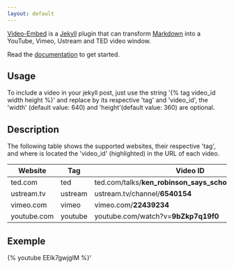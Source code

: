 ```yaml
---
layout: default
---
```


[Video-Embed](https://github.com/eug/jekyll-video-embed) is a [Jekyll](https://jekyllrb.com/) plugin
that can transform [Markdown](https://en.wikipedia.org/wiki/Markdown) into a YouTube, Vimeo, Ustream and TED video window.

Read the [documentation](https://github.com/eug/jekyll-video-embed) to get started.

## Usage
To include a video in your jekyll post, just use the string '{% tag video_id width height %}' and replace by its respective 'tag' and 'video_id', the 'width' (default value: 640) and 'height'(default value: 360) are optional.

## Description
The following table shows the supported websites, their respective 'tag', and where is located the 'video_id' (highlighted) in the URL of each video.

|    Website  |   Tag   |  Video ID                                                   |
|-------------|---------|-------------------------------------------------------------|
| ted.com     | ted     | ted.com/talks/**ken_robinson_says_schools_kill_creativity** |
| ustream.tv  | ustream | ustream.tv/channel/**6540154**                              |
| vimeo.com   | vimeo   | vimeo.com/**22439234**                                      |
| youtube.com | youtube | youtube.com/watch?v=**9bZkp7q19f0**                         |

## Exemple
{% youtube EEIk7gwjgIM %}'